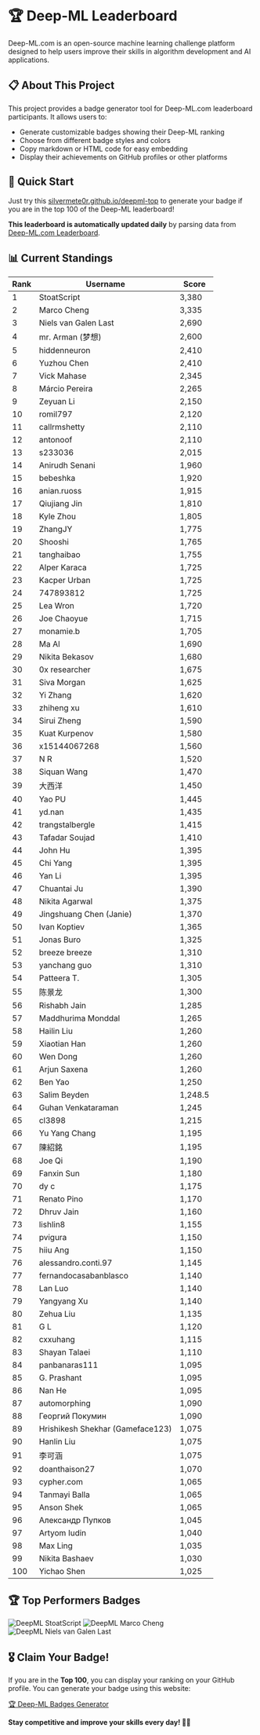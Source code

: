 # 🏆 Deep-ML Leaderboard

Deep-ML.com is an open-source machine learning challenge platform designed to help users improve their skills in algorithm development and AI applications.  

## 📋 About This Project

This project provides a badge generator tool for Deep-ML.com leaderboard participants. It allows users to:
- Generate customizable badges showing their Deep-ML ranking
- Choose from different badge styles and colors
- Copy markdown or HTML code for easy embedding
- Display their achievements on GitHub profiles or other platforms

## 🚀 Quick Start

Just try this [silvermete0r.github.io/deepml-top](silvermete0r.github.io/deepml-top) to generate your badge if you are in the top 100 of the Deep-ML leaderboard!

**This leaderboard is automatically updated daily** by parsing data from [Deep-ML.com Leaderboard](https://www.deep-ml.com/leaderboard).  

## 📊 Current Standings  

<!-- LEADERBOARD_START -->
| Rank | Username | Score |
|------|---------|-------|
| 1 | StoatScript | 3,380 |
| 2 | Marco Cheng | 3,335 |
| 3 | Niels van Galen Last | 2,690 |
| 4 | mr. Arman (梦想) | 2,600 |
| 5 | hiddenneuron | 2,410 |
| 6 | Yuzhou Chen | 2,410 |
| 7 | Vick Mahase | 2,345 |
| 8 | Márcio Pereira | 2,265 |
| 9 | Zeyuan Li | 2,150 |
| 10 | romil797 | 2,120 |
| 11 | callrmshetty | 2,110 |
| 12 | antonoof | 2,110 |
| 13 | s233036 | 2,015 |
| 14 | Anirudh Senani | 1,960 |
| 15 | bebeshka | 1,920 |
| 16 | anian.ruoss | 1,915 |
| 17 | Qiujiang Jin | 1,810 |
| 18 | Kyle Zhou | 1,805 |
| 19 | ZhangJY | 1,775 |
| 20 | Shooshi | 1,765 |
| 21 | tanghaibao | 1,755 |
| 22 | Alper Karaca | 1,725 |
| 23 | Kacper Urban | 1,725 |
| 24 | 747893812 | 1,725 |
| 25 | Lea Wron | 1,720 |
| 26 | Joe Chaoyue | 1,715 |
| 27 | monamie.b | 1,705 |
| 28 | Ma Al | 1,690 |
| 29 | Nikita Bekasov | 1,680 |
| 30 | 0x researcher | 1,675 |
| 31 | Siva Morgan | 1,625 |
| 32 | Yi Zhang | 1,620 |
| 33 | zhiheng xu | 1,610 |
| 34 | Sirui Zheng | 1,590 |
| 35 | Kuat Kurpenov | 1,580 |
| 36 | x15144067268 | 1,560 |
| 37 | N R | 1,520 |
| 38 | Siquan Wang | 1,470 |
| 39 | 大西洋 | 1,450 |
| 40 | Yao PU | 1,445 |
| 41 | yd.nan | 1,435 |
| 42 | trangstalbergle | 1,415 |
| 43 | Tafadar Soujad | 1,410 |
| 44 | John Hu | 1,395 |
| 45 | Chi Yang | 1,395 |
| 46 | Yan Li | 1,395 |
| 47 | Chuantai Ju | 1,390 |
| 48 | Nikita Agarwal | 1,375 |
| 49 | Jingshuang Chen (Janie) | 1,370 |
| 50 | Ivan Koptiev | 1,365 |
| 51 | Jonas Buro | 1,325 |
| 52 | breeze breeze | 1,310 |
| 53 | yanchang guo | 1,310 |
| 54 | Patteera T. | 1,305 |
| 55 | 陈景龙 | 1,300 |
| 56 | Rishabh Jain | 1,285 |
| 57 | Maddhurima Monddal | 1,265 |
| 58 | Hailin Liu | 1,260 |
| 59 | Xiaotian Han | 1,260 |
| 60 | Wen Dong | 1,260 |
| 61 | Arjun Saxena | 1,260 |
| 62 | Ben Yao | 1,250 |
| 63 | Salim Beyden | 1,248.5 |
| 64 | Guhan Venkataraman | 1,245 |
| 65 | cl3898 | 1,215 |
| 66 | Yu Yang Chang | 1,195 |
| 67 | 陳紹銘 | 1,195 |
| 68 | Joe Qi | 1,190 |
| 69 | Fanxin Sun | 1,180 |
| 70 | dy c | 1,175 |
| 71 | Renato Pino | 1,170 |
| 72 | Dhruv Jain | 1,160 |
| 73 | lishlin8 | 1,155 |
| 74 | pvigura | 1,150 |
| 75 | hiiu Ang | 1,150 |
| 76 | alessandro.conti.97 | 1,145 |
| 77 | fernandocasabanblasco | 1,140 |
| 78 | Lan Luo | 1,140 |
| 79 | Yangyang Xu | 1,140 |
| 80 | Zehua Liu | 1,135 |
| 81 | G L | 1,120 |
| 82 | cxxuhang | 1,115 |
| 83 | Shayan Talaei | 1,110 |
| 84 | panbanaras111 | 1,095 |
| 85 | G. Prashant | 1,095 |
| 86 | Nan He | 1,095 |
| 87 | automorphing | 1,090 |
| 88 | Георгий Покумин | 1,090 |
| 89 | Hrishikesh Shekhar (Gameface123) | 1,075 |
| 90 | Hanlin Liu | 1,075 |
| 91 | 李可涵 | 1,075 |
| 92 | doanthaison27 | 1,070 |
| 93 | cypher.com | 1,065 |
| 94 | Tanmayi Balla | 1,065 |
| 95 | Anson Shek | 1,065 |
| 96 | Александр Пупков | 1,045 |
| 97 | Artyom Iudin | 1,040 |
| 98 | Max Ling | 1,035 |
| 99 | Nikita Bashaev | 1,030 |
| 100 | Yichao Shen | 1,025 |
<!-- LEADERBOARD_END -->

## 🏆 Top Performers Badges

<!-- BADGES_START -->
![DeepML StoatScript](https://img.shields.io/badge/dynamic/json?url=https%3A%2F%2Fraw.githubusercontent.com%2Fsilvermete0r%2Fdeepml-top%2Fmain%2Fbadges.json&query=%24.2561d6c634fa6c4eb794454446029d95.label&prefix=Rank%20&style=for-the-badge&label=%F0%9F%9A%80%20DeepML&color=blue&link=https%3A%2F%2Fwww.deep-ml.com%2Fleaderboard)
![DeepML Marco Cheng](https://img.shields.io/badge/dynamic/json?url=https%3A%2F%2Fraw.githubusercontent.com%2Fsilvermete0r%2Fdeepml-top%2Fmain%2Fbadges.json&query=%24.4091c1a21900bd2c7d3f4e343acddda1.label&prefix=Rank%20&style=for-the-badge&label=%F0%9F%9A%80%20DeepML&color=blue&link=https%3A%2F%2Fwww.deep-ml.com%2Fleaderboard)
![DeepML Niels van Galen Last](https://img.shields.io/badge/dynamic/json?url=https%3A%2F%2Fraw.githubusercontent.com%2Fsilvermete0r%2Fdeepml-top%2Fmain%2Fbadges.json&query=%24.bf62d15a67b58334f4927c43de7b2b43.label&prefix=Rank%20&style=for-the-badge&label=%F0%9F%9A%80%20DeepML&color=blue&link=https%3A%2F%2Fwww.deep-ml.com%2Fleaderboard)
<!-- BADGES_END -->

## 🎖 Claim Your Badge!  

If you are in the **Top 100**, you can display your ranking on your GitHub profile. You can generate your badge using this website:

[🏆 Deep-ML Badges Generator](https://silvermete0r.github.io/deepml-top/)

**Stay competitive and improve your skills every day! 🚀🔥**